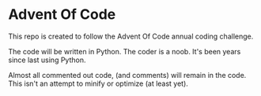 # Advent Of Code

This repo is created to follow the Advent Of Code annual coding challenge.

The code will be written in Python. The coder is a noob.
It's been years since last using Python.

Almost all commented out code, (and comments) will remain in the code. This isn't an attempt to minify or optimize (at least yet).